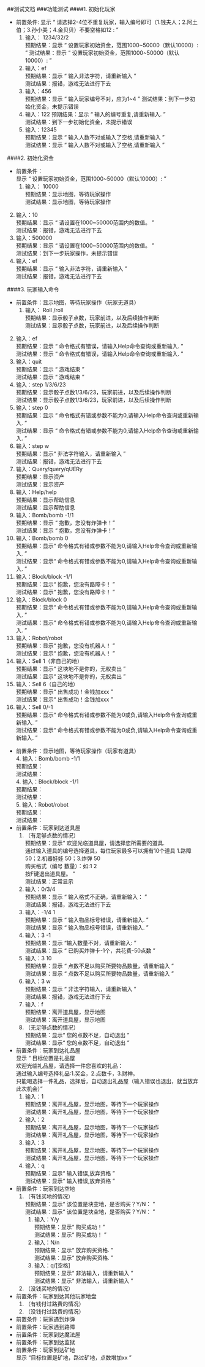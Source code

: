 ##测试文档
###功能测试
####1. 初始化玩家
- 前置条件:
显示 “ 请选择2-4位不重复玩家，输入编号即可（1.钱夫人；2.阿土伯；3.孙小美；4.金贝贝）不要空格如12 : ”    
    1.  输入： 1234/32/2    
 预期结果：显示 “ 设置玩家初始资金，范围1000~50000（默认10000）:  ”
 测试结果：显示 “ 设置玩家初始资金，范围1000~50000（默认10000）:  ”
    2. 输入：ef     
预期结果：显示 “ 输入非法字符，请重新输入 ”  
测试结果：报错，游戏无法进行下去    
    3. 输入：456   
预期结果：显示 “ 输入玩家编号不对，应为1~4 ”
测试结果：到下一步初始化资金，未提示错误      
    3. 输入：122
预期结果：显示 “ 输入的编号重复,请重新输入. ”  
测试结果：到下一步初始化资金，未提示错误    
    3. 输入：12345   
预期结果：显示 “ 输入人数不对或输入了空格,请重新输入 ”  
测试结果：显示 “ 输入人数不对或输入了空格,请重新输入 ”  

####2. 初始化资金  
- 前置条件：  
显示 “ 设置玩家初始资金，范围1000~50000（默认10000）:  ”  
   1.  输入： 10000    
 预期结果：显示地图，等待玩家操作   
 测试结果：显示地图，等待玩家操作   
 2. 输入：10   
预期结果：显示 “ 请设置在1000~50000范围内的数值。 ”  
测试结果：报错，游戏无法进行下去    
   3. 输入：500000  
预期结果：显示 “ 请设置在1000~50000范围内的数值。 ”  
测试结果：到下一步玩家操作，未提示错误     
   4. 输入：ef  
预期结果：显示 “ 输入非法字符，请重新输入 ”  
测试结果：报错，游戏无法进行下去   

####3. 玩家输入命令    
- 前置条件：显示地图，等待玩家操作（玩家无道具）  
  1.  输入： Roll  /roll  
 预期结果：显示骰子点数，玩家前进，以及后续操作判断  
 测试结果：显示骰子点数，玩家前进，以及后续操作判断    
 2. 输入：ef  
 预期结果：显示 “ 命令格式有错误，请输入Help命令查询或重新输入. ”  
 测试结果：显示 “ 命令格式有错误，请输入Help命令查询或重新输入. ”    
 3.  输入：quit  
 预期结果：显示 “ 游戏结束 ”  
 测试结果：显示 “ 游戏结束 ”  
 2. 输入：step 1/3/6/23  
 预期结果：显示骰子点数1/3/6/23，玩家前进，以及后续操作判断  
 测试结果：显示骰子点数1/3/6/23，玩家前进，以及后续操作判断    
 2. 输入：step 0  
 预期结果：显示 “ 命令格式有错或参数不能为0,请输入Help命令查询或重新输入. ”  
 测试结果：显示 “ 命令格式有错或参数不能为0,请输入Help命令查询或重新输入. ”    
 2. 输入：step w  
 预期结果：显示“ 非法字符输入，请重新输入 ”  
 测试结果：报错，游戏无法进行下去   
 4. 输入：Query/query/qUERy  
 预期结果：显示资产  
 测试结果：显示资产    
 4. 输入：Help/help  
 预期结果：显示帮助信息  
 测试结果：显示帮助信息    
 4. 输入：Bomb/bomb -1/1  
 预期结果：显示 “ 抱歉，您没有炸弹卡！”  
 测试结果：显示 “ 抱歉，您没有炸弹卡！”   
 4. 输入：Bomb/bomb 0  
 预期结果：显示“ 命令格式有错或参数不能为0,请输入Help命令查询或重新输入. ”  
 测试结果：显示“ 命令格式有错或参数不能为0,请输入Help命令查询或重新输入. ”  
 4. 输入：Block/block -1/1  
 预期结果：显示“ 抱歉，您没有路障卡！ ”  
 测试结果：显示“ 抱歉，您没有路障卡！ ”    
 4. 输入：Block/block 0  
 预期结果：显示“ 命令格式有错或参数不能为0,请输入Help命令查询或重新输入. ”  
 测试结果：显示“ 命令格式有错或参数不能为0,请输入Help命令查询或重新输入. ”    
 4. 输入：Robot/robot  
 预期结果：显示“ 抱歉，您没有机器人！ ”  
 测试结果：显示“ 抱歉，您没有机器人！ ”  
 4. 输入：Sell 1（非自己的地）  
 预期结果：显示“ 这块地不是你的，无权卖出 ”  
 测试结果：显示“ 这块地不是你的，无权卖出 ”   
 4. 输入：Sell 6（自己的地）  
 预期结果：显示“ 出售成功！金钱加xxx ”  
 测试结果：显示“ 出售成功！金钱加xxx ”   
 4. 输入：Sell 0/-1  
 预期结果：显示“ 命令格式有错或参数不能为0或负,请输入Help命令查询或重新输入. ”  
 测试结果：显示“ 命令格式有错或参数不能为0或负,请输入Help命令查询或重新输入. ”      
- 前置条件：显示地图，等待玩家操作（玩家有道具）  
  4. 输入：Bomb/bomb -1/1  
预期结果：  
 测试结果：  
  4. 输入：Block/block -1/1  
预期结果：  
 测试结果：  
  5. 输入：Robot/robot  
预期结果：  
 测试结果：  
- 前置条件：玩家到达道具屋  
    1. （有足够点数的情况）  
    预期结果：显示“ 欢迎光临道具屋，请选择您所需要的道具.  
通过输入道具的编号选择道具，每位玩家最多可以拥有10个道具  1.路障 50；2.机器娃娃 50；3.炸弹 50  
购买格式（编号 数量）：如:1 2  
按F键退出道具屋。 ”  
    测试结果：正常显示  
     1.  输入：0/3/4  
     预期结果：显示 “ 输入格式不正确，请重新输入： ”  
     测试结果：报错，游戏无法进行下去      
     1.  输入：-1/4 1  
     预期结果：显示 “ 输入物品标号错误，请重新输入. ”  
     测试结果：显示 “ 输入物品标号错误，请重新输入. ”    
     1. 输入：3 -1  
     预期结果：显示 “输入数量不对，请重新输入: ”  
     测试结果：显示 “ 已购买炸弹卡-1个，共花费-50点数 ”  
     1.  输入：3 10  
     预期结果：显示 “ 点数不足以购买所要物品数量，请重新输入 ”  
     测试结果：显示 “ 点数不足以购买所要物品数量，请重新输入 ”  
     1.  输入：3 w  
     预期结果：显示 “ 非法字符输入，请重新输入 ”  
     测试结果：报错，游戏无法进行下去  
     1.  输入：f  
     预期结果：离开道具屋，显示地图  
     测试结果：离开道具屋，显示地图  
   2. （无足够点数的情况）  
    预期结果：显示“ 您的点数不足，自动退出 ”  
    测试结果：显示“ 您的点数不足，自动退出 ”  
- 前置条件：玩家到达礼品屋  
显示 “ 目标位置是礼品屋  
欢迎光临礼品屋，请选择一件您喜欢的礼品：  
通过输入编号选择礼品:1.奖金，2.点数卡，3.财神。  
只能喝选择一件礼品，选择后，自动退出礼品屋（输入错误也退出，就当放弃此次机会）”  
    1. 输入：1  
    预期结果：离开礼品屋，显示地图，等待下一个玩家操作  
    测试结果：离开礼品屋，显示地图，等待下一个玩家操作  
    1.  输入：2  
    预期结果：离开礼品屋，显示地图，等待下一个玩家操作  
    测试结果：离开礼品屋，显示地图，等待下一个玩家操作  
    1. 输入：3  
    预期结果：离开礼品屋，显示地图，等待下一个玩家操作  
    测试结果：离开礼品屋，显示地图，等待下一个玩家操作  
    1. 输入：q  
    预期结果：显示“ 输入错误,放弃资格 ”  
    测试结果：显示“ 输入错误,放弃资格 ”  
- 前置条件：玩家到达空地  
  1. （有钱买地的情况）  
    预期结果：显示“ 该位置是块空地，是否购买？Y/N： ”  
    测试结果：显示“ 该位置是块空地，是否购买？Y/N： ”  
     1. 输入：Y/y  
    预期结果：显示“ 购买成功！”  
    测试结果：显示“ 购买成功！ ”    
     1.  输入：N/n  
    预期结果：显示“ 放弃购买资格. ”  
    测试结果：显示“ 放弃购买资格. ”  
     1.  输入：q/[空格]  
    预期结果：显示“ 非法输入，请重新输入 ”  
    测试结果：显示“ 非法输入，请重新输入 ”  
  2. （没钱买地的情况）  
- 前置条件：玩家到达其他玩家地盘  
  1. （有钱付过路费的情况）  
  2. （没钱付过路费的情况）  
- 前置条件：玩家遇到炸弹  
- 前置条件：玩家遇到路障  
- 前置条件：玩家到达魔法屋  
- 前置条件：玩家到达监狱  
- 前置条件：玩家到达矿地  
  显示 “目标位置是矿地，路过矿地，点数增加xx ”  